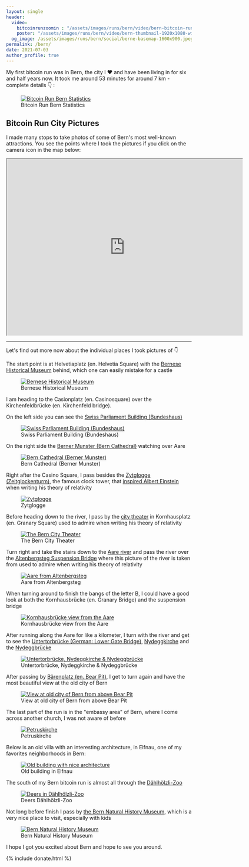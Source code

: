 ```yaml
---
layout: single
header:
  video:
    bitcoinrunzoomin : "/assets/images/runs/bern/video/bern-bitcoin-run-zoomin-HD-1080p-high.m4v"
    poster: "/assets/images/runs/bern/video/bern-thumbnail-1920x1080-with-overlay-zoomin.jpeg"
  og_image: /assets/images/runs/bern/social/berne-basemap-1600x900.jpeg
permalink: /bern/
date: 2021-07-03
author_profile: true
---
```


My first bitcoin run was in Bern, the city I ❤️ and have been living in for six and half years now.
 It took me around 53 minutes for around 7 km - complete details 👇 : 

<figure class="image">
  <a href="https://connect.garmin.com/modern/activity/7061590443" target="_blank">
    <img src="/assets/images/runs/bern/run-statistics-1200x841.png" alt="Bitcoin Run Bern Statistics">
  </a>
  <figcaption>Bitcoin Run Bern Statistics</figcaption>
</figure>

## Bitcoin Run City Pictures 

I made many stops to take photos of some of Bern's most well-known attractions. You see the points where I took the 
pictures if you click on the camera icon in the map below:

<iframe src="https://www.google.com/maps/d/u/0/embed?mid=1b0JAZF7jHWoSOmilkQIcA80h0g3XssXD&ehbc=2E312F" width="640" height="480"></iframe>

<hr>

Let's find out more now about the individual places I took pictures of 👇

The start point is at Helvetiaplatz (en. Helvetia Square) with the [Bernese Historical Museum](https://www.bern.com/en/detail/bern-historical-museum) behind,
 which one can easily mistake for a castle
<figure class="image">
  <a href="/assets/images/runs/bern/city/resized/1-1200x900-start-einstein-museum-with-pin.jpeg">
    <img src="/assets/images/runs/bern/city/resized/1-1200x900-start-einstein-museum-with-pin.jpeg" alt="Bernese Historical Museum">
  </a>
  <figcaption>Bernese Historical Museum</figcaption>
</figure>

I am heading to the Casionplatz (en. Casinosquare) over the Kirchenfeldbrücke (en. Kirchenfeld bridge).

On the left side you can see the [Swiss Parliament Building (Bundeshaus)](https://www.bern.com/en/detail/house-of-parliament)
<figure class="image">
  <a href="/assets/images/runs/bern/city/resized/2-1200x900-kirchenfeldbruecke-bundeshaus-left-side-with-pin.jpeg">
    <img src="/assets/images/runs/bern/city/resized/2-1200x900-kirchenfeldbruecke-bundeshaus-left-side-with-pin.jpeg" alt="Swiss Parliament Building (Bundeshaus)">
  </a>
  <figcaption>Swiss Parliament Building (Bundeshaus)</figcaption>
</figure>

On the right side the [Berner Munster (Bern Cathedral)](https://www.bernermuenster.ch/en/berner-muenster/) watching over Aare 
<figure class="image">
  <a href="/assets/images/runs/bern/city/resized/3-1200x900-kirchenfeldbruecke-berner-munster-right-side-with-pin.jpeg">
    <img src="/assets/images/runs/bern/city/resized/3-1200x900-kirchenfeldbruecke-berner-munster-right-side-with-pin.jpeg" alt="Bern Cathedral (Berner Munster)">
  </a>
  <figcaption>Bern Cathedral (Berner Munster)</figcaption>
</figure>

Right after the Casino Square, I pass besides the [Zytglogge (Zeitglockenturm)](https://en.wikipedia.org/wiki/Zytglogge),
 the famous clock tower, that [inspired Albert Einstein](https://www.bbc.com/travel/article/20160901-the-clock-that-changed-the-meaning-of-time)
when writing his theory of relativity 
<figure class="image">
  <a href="/assets/images/runs/bern/city/resized/4-1200x1600-zytglogge-with-pin.jpeg">
    <img src="/assets/images/runs/bern/city/resized/4-1200x1600-zytglogge-with-pin.jpeg" alt="Zytglogge">
  </a>
  <figcaption>Zytglogge</figcaption>
</figure>

Before heading down to the river, I pass by the [city theater](https://www.bern.com/en/detail/bern-city-theater) 
in Kornhausplatz (en. Granary Square) 
used to admire when writing his theory of relativity 
<figure class="image">
  <a href="/assets/images/runs/bern/city/resized/5-1200x900-berner-stadttheater-with-pin.jpeg">
    <img src="/assets/images/runs/bern/city/resized/5-1200x900-berner-stadttheater-with-pin.jpeg" alt="The Bern City Theater ">
  </a>
  <figcaption>The Bern City Theater</figcaption>
</figure>

Turn right and take the stairs down to the [Aare river](https://www.bern.com/en/detail/the-aare-river) and pass the river
over the [Altenbergsteg Suspension Bridge](https://en.wikipedia.org/wiki/Altenbergsteg) where this picture of the river
is taken from
used to admire when writing his theory of relativity 
<figure class="image">
  <a href="/assets/images/runs/bern/city/resized/6-1200x900-down-to-the-aare-with-pin.jpeg">
    <img src="/assets/images/runs/bern/city/resized/6-1200x900-down-to-the-aare-with-pin.jpeg" alt="Aare from Altenbergsteg">
  </a>
  <figcaption>Aare from Altenbergsteg</figcaption>
</figure>

When turning around to finish the bangs of the letter B, I could have a good look at both the Kornhausbrücke (en.  Granary Bridge)
 and the suspension bridge
<figure class="image">
  <a href="/assets/images/runs/bern/city/resized/7-1200x900-kornhausbruecke-aare-perspective-with-pin.jpeg">
    <img src="/assets/images/runs/bern/city/resized/7-1200x900-kornhausbruecke-aare-perspective-with-pin.jpeg" alt="Kornhausbrücke view from the Aare">
  </a>
  <figcaption>Kornhausbrücke view from the Aare</figcaption>
</figure>

After running along the Aare for like a kilometer, I turn with the river and get to see the
 [Untertorbrücke (German: Lower Gate Bridge)](https://en.wikipedia.org/wiki/Untertorbr%C3%BCcke),
 [Nydeggkirche](https://en.wikipedia.org/wiki/Nydeggkirche)
and the [Nydeggbrücke](https://en.wikipedia.org/wiki/Nydeggbr%C3%BCcke)

<figure class="image">
  <a href="/assets/images/runs/bern/city/resized/8-1200x613-nydeggkirche-and-nydeggbruecke-with-pin.jpeg">
    <img src="/assets/images/runs/bern/city/resized/8-1200x613-nydeggkirche-and-nydeggbruecke-with-pin.jpeg" alt="Untertorbrücke, Nydeggkirche & Nydeggbrücke">
  </a>
  <figcaption>Untertorbrücke, Nydeggkirche & Nydeggbrücke</figcaption>
</figure>

After passing by [Bärenplatz (en. Bear Pit)](https://en.wikipedia.org/wiki/B%C3%A4rengraben),
 I get to turn again and have the most beautiful view at the old city of Bern

<figure class="image">
  <a href="/assets/images/runs/bern/city/resized/9-1200x774-old-stadt-view-with-pin.jpeg">
    <img src="/assets/images/runs/bern/city/resized/9-1200x774-old-stadt-view-with-pin.jpeg" alt="View at old city of Bern from above Bear Pit">
  </a>
  <figcaption>View at old city of Bern from above Bear Pit</figcaption>
</figure>

The last part of the run is in the "embassy area" of Bern, where I come across
another church, I was not aware of before

<figure class="image">
  <a href="/assets/images/runs/bern/city/resized/10-1200x900-church-tower-elfenau-quartier-with-pin.jpeg">
    <img src="/assets/images/runs/bern/city/resized/10-1200x900-church-tower-elfenau-quartier-with-pin.jpeg" alt="Petruskirche">
  </a>
  <figcaption>Petruskirche</figcaption>
</figure>

Below is an old villa with an interesting architecture, in Elfnau, one of my favorites neighborhoods in Bern: 
<figure class="image">
  <a href="/assets/images/runs/bern/city/resized/11-1200x900-old-house-elfenau-quartier-with-pin.jpeg">
    <img src="/assets/images/runs/bern/city/resized/11-1200x900-old-house-elfenau-quartier-with-pin.jpeg" alt="Old building with nice architecture">
  </a>
  <figcaption>Old building in Elfnau</figcaption>
</figure>

The south of my Bern bitcoin run is almost all through the [Dählhölzli-Zoo](https://www.tierpark-bern.ch/index-en.php)

<figure class="image">
  <a href="/assets/images/runs/bern/city/resized/12-1200x900-dahoelzipark-zoo-with-pin.jpeg">
    <img src="/assets/images/runs/bern/city/resized/12-1200x900-dahoelzipark-zoo-with-pin.jpeg" alt="Deers in Dählhölzli-Zoo">
  </a>
  <figcaption>Deers Dählhölzli-Zoo</figcaption>
</figure>

Not long before finish I pass by [the Bern Natural History Museum](https://www.nmbe.ch/en),
 which is a very nice place to visit, especially with kids
 
<figure class="image">
  <a href="/assets/images/runs/bern/city/resized/13-1200x900-natural-history-museum-with-pin.jpeg">
    <img src="/assets/images/runs/bern/city/resized/13-1200x900-natural-history-museum-with-pin.jpeg" alt="Bern Natural History Museum">
  </a>
  <figcaption>Bern Natural History Museum</figcaption>
</figure>
  
I hope I got you excited about Bern and hope to see you around. 
  
{% include donate.html %}  
